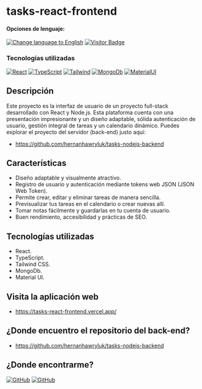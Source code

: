 # tasks-react-frontend

<div>
<h4>Opciones de lenguaje:</h4>
  <a href="https://github.com/hernanhawryluk/tasks-react-frontend/blob/main/README.md"><img alt="Change language to English" src="https://img.shields.io/badge/language-english-red.svg"></a>
  <a href="#"><img alt="Visitor Badge" src="https://visitor-badge.laobi.icu/badge?page_id=hernanhawryluk.tasks-react-frontend"></a>
</div>
<div>
  <h3>Tecnologías utilizadas</h3>
 <a href="#"><img alt="React" src="https://img.shields.io/badge/React-18.2.0-blue?logo=react"></a>
  <a href="#"><img alt="TypeScript" src="https://img.shields.io/badge/TypeScript-5.0.2-blue?logo=typescript"></a>
  <a href="#"><img alt="Tailwind" src="https://img.shields.io/badge/Tailwind--CSS-3.4.0-blue?logo=tailwindcss"></a>
  <a href="#"><img alt="MongoDb" src="https://img.shields.io/badge/MongoDb-7.0-blue?logo=mongodb"></a>
  <a href="#"><img alt="MaterialUI" src="https://img.shields.io/badge/Material%20UI-5.15.1-blue?logo=mui"></a>
</div>

## Descripción

Este proyecto es la interfaz de usuario de un proyecto full-stack desarrollado con React y Node.js. Esta plataforma cuenta con una presentación impresionante y un diseño adaptable, sólida autenticación de usuario, gestión integral de tareas y un calendario dinámico. Puedes explorar el proyecto del servidor (back-end) justo aquí:

- https://github.com/hernanhawryluk/tasks-nodejs-backend

## Características

- Diseño adaptable y visualmente atractivo.
- Registro de usuario y autenticación mediante tokens web JSON (JSON Web Token).
- Permite crear, editar y eliminar tareas de manera sencilla.
- Previsualizar tus tareas en el calendario o crear nuevas allí.
- Tomar notas fácilmente y guardarlas en tu cuenta de usuario.
- Buen rendimiento, accesibilidad y prácticas de SEO.

## Tecnologías utilizadas

- React.
- TypeScript.
- Tailwind CSS.
- MongoDb.
- Material UI.

## Visita la aplicación web

- https://tasks-react-frontend.vercel.app/

## ¿Donde encuentro el repositorio del back-end?

- https://github.com/hernanhawryluk/tasks-nodejs-backend

## ¿Donde encontrarme?

<div>
  <a href="https://github.com/hernanhawryluk"><img alt="GitHub" src="https://img.shields.io/badge/GitHub-grey?style=for-the-badge&logo=github"></a>
  <a href="https://www.linkedin.com/in/hernan-hawryluk"><img alt="GitHub" src="https://img.shields.io/badge/LinkedIn-blue?style=for-the-badge&logo=linkedin"></a>
</div>

